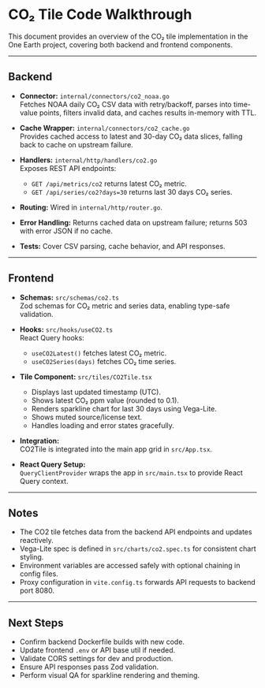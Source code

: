 # CO₂ Tile Code Walkthrough

This document provides an overview of the CO₂ tile implementation in the One Earth project, covering both backend and frontend components.

---

## Backend

- **Connector:** `internal/connectors/co2_noaa.go`  
  Fetches NOAA daily CO₂ CSV data with retry/backoff, parses into time-value points, filters invalid data, and caches results in-memory with TTL.

- **Cache Wrapper:** `internal/connectors/co2_cache.go`  
  Provides cached access to latest and 30-day CO₂ data slices, falling back to cache on upstream failure.

- **Handlers:** `internal/http/handlers/co2.go`  
  Exposes REST API endpoints:

  - `GET /api/metrics/co2` returns latest CO₂ metric.
  - `GET /api/series/co2?days=30` returns last 30 days CO₂ series.

- **Routing:** Wired in `internal/http/router.go`.

- **Error Handling:** Returns cached data on upstream failure; returns 503 with error JSON if no cache.

- **Tests:** Cover CSV parsing, cache behavior, and API responses.

---

## Frontend

- **Schemas:** `src/schemas/co2.ts`  
  Zod schemas for CO₂ metric and series data, enabling type-safe validation.

- **Hooks:** `src/hooks/useCO2.ts`  
  React Query hooks:

  - `useCO2Latest()` fetches latest CO₂ metric.
  - `useCO2Series(days)` fetches CO₂ time series.

- **Tile Component:** `src/tiles/CO2Tile.tsx`

  - Displays last updated timestamp (UTC).
  - Shows latest CO₂ ppm value (rounded to 0.1).
  - Renders sparkline chart for last 30 days using Vega-Lite.
  - Shows muted source/license text.
  - Handles loading and error states gracefully.

- **Integration:**  
  CO2Tile is integrated into the main app grid in `src/App.tsx`.

- **React Query Setup:**  
  `QueryClientProvider` wraps the app in `src/main.tsx` to provide React Query context.

---

## Notes

- The CO2 tile fetches data from the backend API endpoints and updates reactively.
- Vega-Lite spec is defined in `src/charts/co2.spec.ts` for consistent chart styling.
- Environment variables are accessed safely with optional chaining in config files.
- Proxy configuration in `vite.config.ts` forwards API requests to backend port 8080.

---

## Next Steps

- Confirm backend Dockerfile builds with new code.
- Update frontend `.env` or API base util if needed.
- Validate CORS settings for dev and production.
- Ensure API responses pass Zod validation.
- Perform visual QA for sparkline rendering and theming.
